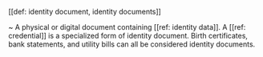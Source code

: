 [[def: identity document, identity documents]]

~ A physical or digital document containing [[ref: identity data]]. A [[ref: credential]] is a specialized form of identity document. Birth certificates, bank statements, and utility bills can all be considered identity documents.
